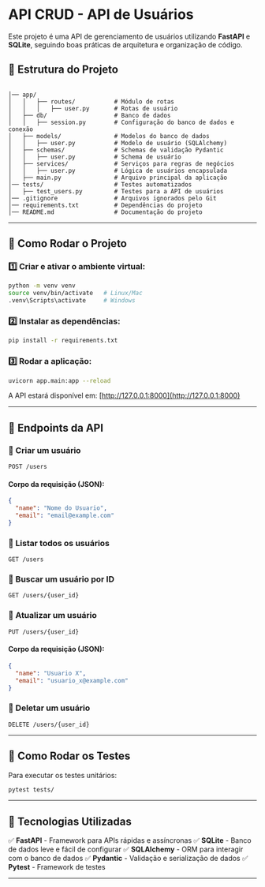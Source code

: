 # API CRUD - API de Usuários

Este projeto é uma API de gerenciamento de usuários utilizando **FastAPI** e **SQLite**, seguindo boas práticas de arquitetura e organização de código.

## 📂 Estrutura do Projeto

```

│── app/
│   │   ├── routes/           # Módulo de rotas
│   │   │   ├── user.py       # Rotas de usuário
│   ├── db/                   # Banco de dados
│   │   ├── session.py        # Configuração do banco de dados e conexão
│   ├── models/               # Modelos do banco de dados
│   │   ├── user.py           # Modelo de usuário (SQLAlchemy)
│   ├── schemas/              # Schemas de validação Pydantic
│   │   ├── user.py           # Schema de usuário
│   ├── services/             # Serviços para regras de negócios
│   │   ├── user.py           # Lógica de usuários encapsulada
│   ├── main.py               # Arquivo principal da aplicação
│── tests/                    # Testes automatizados
│   ├── test_users.py         # Testes para a API de usuários
│── .gitignore                # Arquivos ignorados pelo Git
│── requirements.txt          # Dependências do projeto
│── README.md                 # Documentação do projeto
```

---

## 🚀 Como Rodar o Projeto

### 1️⃣ Criar e ativar o ambiente virtual:

```bash
python -m venv venv
source venv/bin/activate   # Linux/Mac
.venv\Scripts\activate     # Windows
```

### 2️⃣ Instalar as dependências:

```bash
pip install -r requirements.txt
```

### 3️⃣ Rodar a aplicação:

```bash
uvicorn app.main:app --reload
```

A API estará disponível em: [http://127.0.0.1:8000](http://127.0.0.1:8000)

---

## 🔗 Endpoints da API

### 📌 Criar um usuário

```http
POST /users
```

#### Corpo da requisição (JSON):

```json
{
  "name": "Nome do Usuario",
  "email": "email@example.com"
}
```

### 📌 Listar todos os usuários

```http
GET /users
```

### 📌 Buscar um usuário por ID

```http
GET /users/{user_id}
```

### 📌 Atualizar um usuário

```http
PUT /users/{user_id}
```

#### Corpo da requisição (JSON):

```json
{
  "name": "Usuario X",
  "email": "usuario_x@example.com"
}
```

### 📌 Deletar um usuário

```http
DELETE /users/{user_id}
```

---

## 🧪 Como Rodar os Testes

Para executar os testes unitários:

```bash
pytest tests/
```

---

## 📌 Tecnologias Utilizadas

✅ **FastAPI** - Framework para APIs rápidas e assíncronas
✅ **SQLite** - Banco de dados leve e fácil de configurar
✅ **SQLAlchemy** - ORM para interagir com o banco de dados
✅ **Pydantic** - Validação e serialização de dados
✅ **Pytest** - Framework de testes

---
